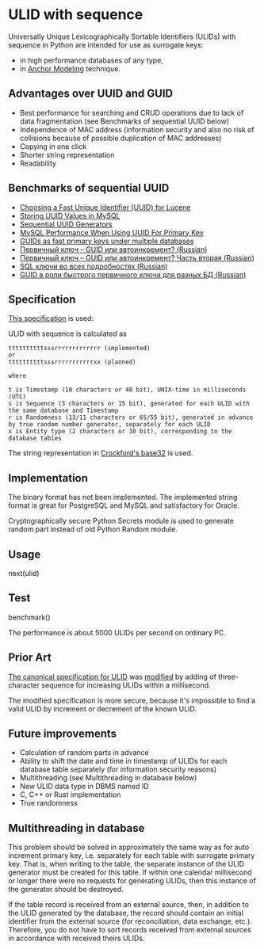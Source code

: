 # ULID with sequence
Universally Unique Lexicographically Sortable Identifiers (ULIDs) with sequence in Python
are intended for use as surrogate keys:
* in high performance databases of any type,
* in [Anchor Modeling](https://en.wikipedia.org/wiki/Anchor_modeling) technique.
## Advantages over UUID and GUID
* Best performance for searching and CRUD operations due to lack of data fragmentation (see Benchmarks of sequential UUID below)
* Independence of MAC address (information security and also no risk of collisions because of possible duplication of MAC addresses)
* Copying in one click
* Shorter string representation
* Readability
## Benchmarks of sequential UUID
* [Choosing a Fast Unique Identifier (UUID) for Lucene](https://dzone.com/articles/choosing-fast-unique)
* [Storing UUID Values in MySQL](https://www.percona.com/blog/2014/12/19/store-uuid-optimized-way/)
* [Sequential UUID Generators](https://www.2ndquadrant.com/en/blog/sequential-uuid-generators/)
* [MySQL Performance When Using UUID For Primary Key](https://blog.programster.org/mysql-performance-when-using-uuid-for-primary-key)
* [GUIDs as fast primary keys under multiple databases](https://www.codeproject.com/Articles/388157/GUIDs-as-fast-primary-keys-under-multiple-database)
* [Первичный ключ – GUID или автоинкремент? (Russian)](https://habr.com/ru/post/265437/)
* [Первичный ключ – GUID или автоинкремент? Часть вторая (Russian)](https://habr.com/ru/post/268605/)
* [SQL ключи во всех подробностях (Russian)](https://habr.com/ru/company/oleg-bunin/blog/348172/#uuid)
* [GUID в роли быстрого первичного ключа для разных БД (Russian)](http://www.interface.ru/home.asp?artId=29255)
## Specification
[This specification](https://github.com/ahawker/ulid/issues/306#issuecomment-451850395) is used:

ULID with sequence is calculated as

    ttttttttttsssrrrrrrrrrrrrr (implemented)
    or
    ttttttttttsssrrrrrrrrrrrxx (planned)

    where

    t is Timestamp (10 characters or 48 bit), UNIX-time in milliseconds (UTC)
    s is Sequence (3 characters or 15 bit), generated for each ULID with the same database and Timestamp
    r is Randomness (13/11 characters or 65/55 bit), generated in advance by true random number generator, separately for each ULID
    x is Entity type (2 characters or 10 bit), corresponding to the database tables

The string representation in [Crockford's base32](https://www.crockford.com/base32.html) is used.
## Implementation
The binary format has not been implemented. The implemented string format is great for PostgreSQL and MySQL and satisfactory for Oracle.

Cryptographically secure Python Secrets module is used to generate random part instead of old Python Random module.
## Usage
next(ulid)
## Test
benchmark()

The performance is about 5000 ULIDs per second on ordinary PC.
## Prior Art
[The canonical specification for ULID](https://github.com/ulid/spec) was [modified](https://github.com/ahawker/ulid/issues/306#issuecomment-451850395) by adding of three-character sequence for increasing ULIDs within a millisecond.

The modified specification is more secure, because it's impossible to find a valid ULID by increment or decrement of the known ULID.
## Future improvements
* Calculation of random parts in advance
* Ability to shift the date and time in timestamp of ULIDs for each database table separately (for information security reasons)
* Multithreading (see Multithreading in database below)
* New ULID data type in DBMS named ID
* C, C++ or Rust implementation
* True randomness
## Multithreading in database
This problem should be solved in approximately the same way as for auto increment primary key, i.e. separately for each table with surrogate primary key. That is, when writing to the table, the separate instance of the ULID generator must be created for this table. If within one calendar millisecond or longer there were no requests for generating ULIDs, then this instance of the generator should be destroyed.

If the table record is received from an external source, then, in addition to the ULID generated by the database, the record should contain an initial identifier from the external source (for reconciliation, data exchange, etc.). Therefore, you do not have to sort records received from external sources in accordance with received theirs ULIDs.


